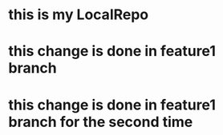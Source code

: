 # this is my LocalRepo
# this change is done in feature1 branch
# this change is done in feature1 branch for the second time

